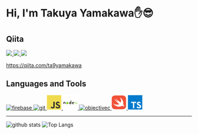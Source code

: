 # Hi, I'm Takuya Yamakawa✋😎


## Qiita
<p align="left">
  <a href="https://github.com/ta9yamakawa">
    <img height="20" src="https://img.shields.io/github/followers/yutkat?label=follow&logo=github&style=flat" />
  </a>
  <a href="http://qiita.com/ta9yamakawa">
    <img height="20" src="https://qiita-badge.apiapi.app/s/ta9yamakawa/posts.svg" />
  </a>
  <//qiita.com/ta9yamakawa">
    <img height="20" src="https://qiita-badge.apiapi.app/s/ta9yamakawa/contributions.svg" />
  </a>
</p>
 
https://qiita.com/ta9yamakawa
  
## Languages and Tools
  
<p align="left"> <a href="https://firebase.google.com/" target="_blank" rel="noreferrer"> <img src="https://www.vectorlogo.zone/logos/firebase/firebase-icon.svg" alt="firebase" width="40" height="40"/> </a> <a href="https://git-scm.com/" target="_blank" rel="noreferrer"> <img src="https://www.vectorlogo.zone/logos/git-scm/git-scm-icon.svg" alt="git" width="40" height="40"/> </a> <a href="https://developer.mozilla.org/en-US/docs/Web/JavaScript" target="_blank" rel="noreferrer"> <img src="https://raw.githubusercontent.com/devicons/devicon/master/icons/javascript/javascript-original.svg" alt="javascript" width="40" height="40"/> </a> <a href="https://nodejs.org" target="_blank" rel="noreferrer"> <img src="https://raw.githubusercontent.com/devicons/devicon/master/icons/nodejs/nodejs-original-wordmark.svg" alt="nodejs" width="40" height="40"/> </a> <a href="https://developer.apple.com/library/archive/documentation/Cocoa/Conceptual/ProgrammingWithObjectiveC/Introduction/Introduction.html" target="_blank" rel="noreferrer"> <img src="https://www.vectorlogo.zone/logos/apple_objectivec/apple_objectivec-icon.svg" alt="objectivec" width="40" height="40"/> </a> <a href="https://developer.apple.com/swift/" target="_blank" rel="noreferrer"> <img src="https://raw.githubusercontent.com/devicons/devicon/master/icons/swift/swift-original.svg" alt="swift" width="40" height="40"/> </a> <a href="https://www.typescriptlang.org/" target="_blank" rel="noreferrer"> <img src="https://raw.githubusercontent.com/devicons/devicon/master/icons/typescript/typescript-original.svg" alt="typescript" width="40" height="40"/> </a> </p>
  
***
  
<p align="left"> 
  <img alt="github stats" height="150px" src="https://github-readme-stats.vercel.app/api?username=ta9yamakawa&show_icons=true&theme=monokai" />
  <img alt="Top Langs" height="150px" src="https://github-readme-stats.vercel.app/api/top-langs/?username=ta9yamakawa&layout=compact&show_icons=true" />
</p>
